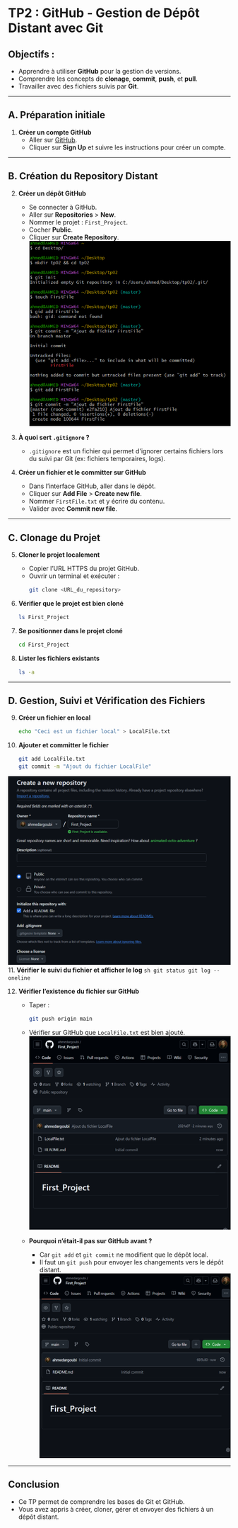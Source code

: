 # TP2 : GitHub - Gestion de Dépôt Distant avec Git

## Objectifs :
- Apprendre à utiliser **GitHub** pour la gestion de versions.
- Comprendre les concepts de **clonage**, **commit**, **push**, et **pull**.
- Travailler avec des fichiers suivis par **Git**.

---

## A. Préparation initiale

1. **Créer un compte GitHub**
   - Aller sur [GitHub](https://github.com/).
   - Cliquer sur **Sign Up** et suivre les instructions pour créer un compte.

---

## B. Création du Repository Distant

2. **Créer un dépôt GitHub**
   - Se connecter à GitHub.
   - Aller sur **Repositories** > **New**.
   - Nommer le projet : `First_Project`.
   - Cocher **Public**.
   - Cliquer sur **Create Repository**.
![hostonly](cap/cap1.png)

3. **À quoi sert `.gitignore` ?**
   - `.gitignore` est un fichier qui permet d'ignorer certains fichiers lors du suivi par Git (ex: fichiers temporaires, logs).
  

4. **Créer un fichier et le committer sur GitHub**
   - Dans l’interface GitHub, aller dans le dépôt.
   - Cliquer sur **Add File** > **Create new file**.
   - Nommer `FirstFile.txt` et y écrire du contenu.
   - Valider avec **Commit new file**.

---

## C. Clonage du Projet

5. **Cloner le projet localement**
   - Copier l’URL HTTPS du projet GitHub.
   - Ouvrir un terminal et exécuter :
     ```sh
     git clone <URL_du_repository>
     ```

6. **Vérifier que le projet est bien cloné**
   ```sh
   ls First_Project
   ```

7. **Se positionner dans le projet cloné**
   ```sh
   cd First_Project
   ```

8. **Lister les fichiers existants**
   ```sh
   ls -a
   ```

---

## D. Gestion, Suivi et Vérification des Fichiers

9. **Créer un fichier en local**
   ```sh
   echo "Ceci est un fichier local" > LocalFile.txt
   ```

10. **Ajouter et committer le fichier**
    ```sh
    git add LocalFile.txt
    git commit -m "Ajout du fichier LocalFile"
    ```
![hostonly](cap/cap2.png)
11. **Vérifier le suivi du fichier et afficher le log**
    ```sh
    git status
    git log --oneline
    ```

12. **Vérifier l’existence du fichier sur GitHub**
    - Taper :
      ```sh
      git push origin main
      ```
      
    - Vérifier sur GitHub que `LocalFile.txt` est bien ajouté.
![hostonly](cap/cap3.png)
    - **Pourquoi n’était-il pas sur GitHub avant ?**
      - Car `git add` et `git commit` ne modifient que le dépôt local.
      - Il faut un `git push` pour envoyer les changements vers le dépôt distant.
![hostonly](cap/cap4.png)
---

## Conclusion
- Ce TP permet de comprendre les bases de Git et GitHub.
- Vous avez appris à créer, cloner, gérer et envoyer des fichiers à un dépôt distant.
